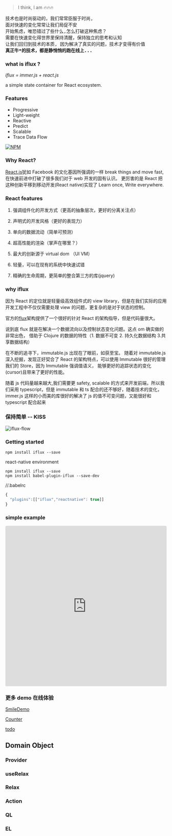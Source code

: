 > I think, I am 🔥🔥🔥

<pre>
技术也是时尚驱动的，我们常常臣服于时尚,
面对快速的变化常常让我们局促不安
开始焦虑，唯恐错过了些什么,怎么打破这种焦虑？
需要在快速变化得世界里保持清醒，保持独立的思考和认知
让我们回归到技术的本质, 因为解决了真实的问题，技术才变得有价值
<strong>真正牛*的技术，都是静悄悄的跑在线上...</strong>
</pre>

### what is iflux ?

_iflux = immer.js + react.js_

a simple state container for React ecosystem.

### Features

- Progressive
- Light-weight
- Reactive
- Predict
- Scalable
- Trace Data Flow

[![NPM](https://nodei.co/npm/iflux.png?downloads=true&downloadRank=true&stars=true)](https://nodei.co/npm/iflux/)

### Why React?

[React.js](http://facebook.github.io/react/)犹如 Facebook 的文化基因所强调的一样 break things and move fast, 在快速前进中打破了很多我们对于 web 开发的固有认识。
更厉害的是 React 把这种创新平移到移动开发(React native)实现了 Learn once, Write everywhere.

### React features

1. 强调组件化的开发方式（更高的抽象层次，更好的分离关注点）

2. 声明式的开发风格（更好的表现力）

3. 单向的数据流动（简单可预测）

4. 超高性能的渲染（掌声在哪里？）

5. 最大的创新源于 virtual dom （UI VM）

6. 轻量，可以在现有的系统中快速试错

7. 精确的生命周期，更简单的整合第三方的库(jquery)

### why iflux

因为 React 的定位就是轻量级高效组件式的 view library，但是在我们实际的应用开发工程中不仅仅需要处理 view 的问题，更复杂的是对于状态的控制。

官方的[flux](https://facebook.github.io/flux/docs/overview.html)架构提供了一个很好的针对 React 的架构指导，但是代码量很大。

说到底 flux 就是在解决一个数据流向以及控制状态变化问题。这点 om 确实做的非常出色，
借助于 Clojure 的数据的特性（1. 数据不可变 2. 持久化数据结构 3.共享数据结构）

在不断的追寻下，immutable.js 出现在了眼前，如获至宝。
随着对 immutable.js 深入挖掘，发现正好契合了 React 的架构特点，可以使用 Immutable 很好的管理我们的 Store，因为 Immutable 强调值语义，
能够更好的追踪状态的变化(cursor)且带来了更好的性能。

随着 js 代码量越来越大,我们需要更 safety, scalable 的方式来开发前端，所以我们采用 typescript，但是 immutable 和 ts 配合的还不够好，随着技术的变化，immer.js 这样的小而美的库很好的解决了 js 的值不可变问题，又能很好和 typescript 配合起来

### 保持简单 -- KISS

![iflux-flow](https://raw.githubusercontent.com/hufeng/iflux/4.0/screencast/iflux-flow.png)

### Getting started

```shell
npm install iflux --save
```

react-native environment

```shell
npm install iflux --save
npm install babel-plugin-iflux --save-dev
```

//.babelrc

```javascript
{
  "plugins":[["iflux","reactnative": true]]
}
```

### simple example

<iframe src="https://codesandbox.io/embed/zl3jqo1lm?fontsize=14" title="iflux-counter" style="width:100%; height:500px; border:0; border-radius: 4px; overflow:hidden;" sandbox="allow-modals allow-forms allow-popups allow-scripts allow-same-origin"></iframe>

### 更多 demo 在线体验

[SmileDemo](https://codesandbox.io/embed/8ljj0kvw6j)

[Counter](https://codesandbox.io/embed/zl3jqo1lm)

[todo](https://codesandbox.io/embed/ny43wyw9j)

## Domain Object

### Provider

### useRelax

### Relax

### Action

### QL

### EL
